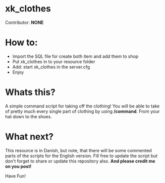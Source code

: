 # xk_clothes

Contributor: **NONE**

# How to:
 - Import the SQL file for create both item and add them to shop
 - Put xk_clothes in to your resource folder
 - Add: start xk_clothes in the server.cfg
 - Enjoy

# Whats this?
A simple command script for taking off the clothing!
You will be able to take of pretty much every single part of clothing by using **/command**.
From your hat down to the shoes.

# What next?
This resource is in Danish, but note, that there will be some commented parts of the scripts for the English version.
Fill free to update the script but don't forget to share or update this repository also.
**And please credit me on you post!**

Have Fun!
